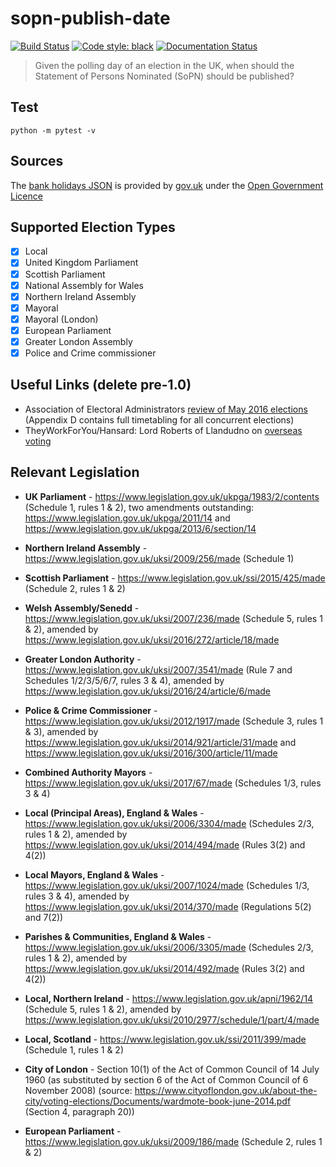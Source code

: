 # sopn-publish-date

[![Build Status](https://travis-ci.org/mrwilson/sopn-publish-date.svg?branch=master)](https://travis-ci.org/mrwilson/sopn-publish-date)
[![Code style: black](https://img.shields.io/badge/code%20style-black-000000.svg)](https://github.com/ambv/black)
[![Documentation Status](https://readthedocs.org/projects/sopn-publish-date/badge/?version=latest)](https://sopn-publish-date.readthedocs.io/en/latest/overview.html?badge=latest)
> Given the polling day of an election in the UK, when should the Statement of Persons Nominated (SoPN) should be published?

## Test

`python -m pytest -v`

## Sources

The [bank holidays JSON](./sopn_publish_date/bank-holidays.json) is provided by [gov.uk](https://www.gov.uk/bank-holidays.json) under the [Open Government Licence](http://www.nationalarchives.gov.uk/doc/open-government-licence/version/3/)

## Supported Election Types

 - [x] Local
 - [x] United Kingdom Parliament
 - [x] Scottish Parliament
 - [x] National Assembly for Wales
 - [x] Northern Ireland Assembly
 - [x] Mayoral
 - [x] Mayoral (London)
 - [x] European Parliament
 - [x] Greater London Assembly
 - [x] Police and Crime commissioner

## Useful Links (delete pre-1.0)

 * Association of Electoral Administrators [review of May 2016 elections](https://www.aea-elections.co.uk/wp-content/uploads/2016/09/aea-rep-2016-pushed-to-the-absolute-limit-the-electoral-year-never-to-forget-with-links.pdf) (Appendix D contains full timetabling for all concurrent elections)
 * TheyWorkForYou/Hansard: Lord Roberts of Llandudno on [overseas voting](https://www.theyworkforyou.com/lords/?id=2011-03-02a.1127.0)
 
## Relevant Legislation

 * **UK Parliament** - https://www.legislation.gov.uk/ukpga/1983/2/contents (Schedule 1, rules 1 & 2), two amendments outstanding: https://www.legislation.gov.uk/ukpga/2011/14 and https://www.legislation.gov.uk/ukpga/2013/6/section/14
 
 * **Northern Ireland Assembly** - https://www.legislation.gov.uk/uksi/2009/256/made (Schedule 1)
 
 * **Scottish Parliament** - https://www.legislation.gov.uk/ssi/2015/425/made (Schedule 2, rules 1 & 2)
 
 * **Welsh Assembly/Senedd** - https://www.legislation.gov.uk/uksi/2007/236/made (Schedule 5, rules 1 & 2), amended by https://www.legislation.gov.uk/uksi/2016/272/article/18/made
 
 * **Greater London Authority** - https://www.legislation.gov.uk/uksi/2007/3541/made (Rule 7 and Schedules 1/2/3/5/6/7, rules 3 & 4), amended by https://www.legislation.gov.uk/uksi/2016/24/article/6/made
 
 * **Police & Crime Commissioner** - https://www.legislation.gov.uk/uksi/2012/1917/made (Schedule 3, rules 1 & 3), amended by https://www.legislation.gov.uk/uksi/2014/921/article/31/made
 and https://www.legislation.gov.uk/uksi/2016/300/article/11/made
 
 * **Combined Authority Mayors** - https://www.legislation.gov.uk/uksi/2017/67/made (Schedules 1/3, rules 3 & 4)
 
 * **Local (Principal Areas), England & Wales** - https://www.legislation.gov.uk/uksi/2006/3304/made (Schedules 2/3, rules 1 & 2), amended by https://www.legislation.gov.uk/uksi/2014/494/made (Rules 3(2) and 4(2))
 
 * **Local Mayors, England & Wales** - https://www.legislation.gov.uk/uksi/2007/1024/made (Schedules 1/3, rules 3 & 4), amended by https://www.legislation.gov.uk/uksi/2014/370/made (Regulations 5(2) and 7(2))
 
 * **Parishes & Communities, England & Wales** - https://www.legislation.gov.uk/uksi/2006/3305/made (Schedules 2/3, rules 1 & 2), amended by https://www.legislation.gov.uk/uksi/2014/492/made (Rules 3(2) and 4(2))
 
 * **Local, Northern Ireland** - https://www.legislation.gov.uk/apni/1962/14 (Schedule 5, rules 1 & 2), amended by https://www.legislation.gov.uk/uksi/2010/2977/schedule/1/part/4/made
 
 * **Local, Scotland** - https://www.legislation.gov.uk/ssi/2011/399/made (Schedule 1, rules 1 & 2)
 
 * **City of London** - Section 10(1) of the Act of Common Council of 14 July 1960 (as substituted by section 6 of the Act of Common Council of 6 November 2008)
 (source: https://www.cityoflondon.gov.uk/about-the-city/voting-elections/Documents/wardmote-book-june-2014.pdf (Section 4, paragraph 20))
 
 * **European Parliament** - https://www.legislation.gov.uk/uksi/2009/186/made (Schedule 2, rules 1 & 2)
 
 
